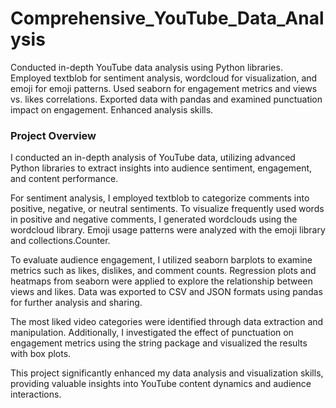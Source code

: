 # Comprehensive_YouTube_Data_Analysis
Conducted in-depth YouTube data analysis using Python libraries. Employed textblob for sentiment analysis, wordcloud for visualization, and emoji for emoji patterns. Used seaborn for engagement metrics and views vs. likes correlations. Exported data with pandas and examined punctuation impact on engagement. Enhanced analysis skills.

### Project Overview
I conducted an in-depth analysis of YouTube data, utilizing advanced Python libraries to extract insights into audience sentiment, engagement, and content performance.

For sentiment analysis, I employed textblob to categorize comments into positive, negative, or neutral sentiments. To visualize frequently used words in positive and negative comments, I generated wordclouds using the wordcloud library. Emoji usage patterns were analyzed with the emoji library and collections.Counter.

To evaluate audience engagement, I utilized seaborn barplots to examine metrics such as likes, dislikes, and comment counts. Regression plots and heatmaps from seaborn were applied to explore the relationship between views and likes. Data was exported to CSV and JSON formats using pandas for further analysis and sharing.

The most liked video categories were identified through data extraction and manipulation. Additionally, I investigated the effect of punctuation on engagement metrics using the string package and visualized the results with box plots.

This project significantly enhanced my data analysis and visualization skills, providing valuable insights into YouTube content dynamics and audience interactions.


